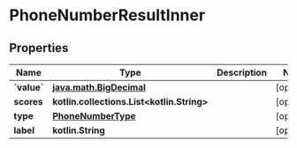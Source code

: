 
# PhoneNumberResultInner

## Properties
| Name | Type | Description | Notes |
| ------------ | ------------- | ------------- | ------------- |
| **&#x60;value&#x60;** | [**java.math.BigDecimal**](java.math.BigDecimal.md) |  |  [optional] |
| **scores** | **kotlin.collections.List&lt;kotlin.String&gt;** |  |  [optional] |
| **type** | [**PhoneNumberType**](PhoneNumberType.md) |  |  [optional] |
| **label** | **kotlin.String** |  |  [optional] |



